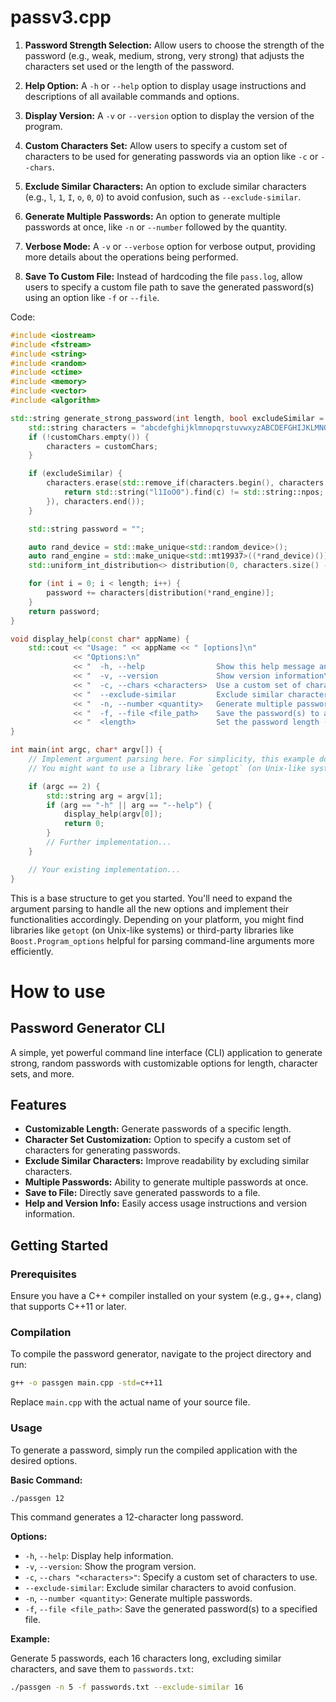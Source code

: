 passv3.cpp
==================

1. **Password Strength Selection:** Allow users to choose the strength of the password (e.g., weak, medium, strong, very strong) that adjusts the characters set used or the length of the password.

2. **Help Option:** A `-h` or `--help` option to display usage instructions and descriptions of all available commands and options.

3. **Display Version:** A `-v` or `--version` option to display the version of the program.

4. **Custom Characters Set:** Allow users to specify a custom set of characters to be used for generating passwords via an option like `-c` or `--chars`.

5. **Exclude Similar Characters:** An option to exclude similar characters (e.g., `l`, `1`, `I`, `o`, `0`, `O`) to avoid confusion, such as `--exclude-similar`.

6. **Generate Multiple Passwords:** An option to generate multiple passwords at once, like `-n` or `--number` followed by the quantity.

7. **Verbose Mode:** A `-v` or `--verbose` option for verbose output, providing more details about the operations being performed.

8. **Save To Custom File:** Instead of hardcoding the file `pass.log`, allow users to specify a custom file path to save the generated password(s) using an option like `-f` or `--file`.

Code:

```cpp
#include <iostream>
#include <fstream>
#include <string>
#include <random>
#include <ctime>
#include <memory>
#include <vector>
#include <algorithm>

std::string generate_strong_password(int length, bool excludeSimilar = false, const std::string& customChars = "") {
    std::string characters = "abcdefghijklmnopqrstuvwxyzABCDEFGHIJKLMNOPQRSTUVWXYZ1234567890!@#$%^&*()_-+=[]{}|;:,.<>?";
    if (!customChars.empty()) {
        characters = customChars;
    }

    if (excludeSimilar) {
        characters.erase(std::remove_if(characters.begin(), characters.end(), [](char c) {
            return std::string("l1IoO0").find(c) != std::string::npos;
        }), characters.end());
    }

    std::string password = "";

    auto rand_device = std::make_unique<std::random_device>();
    auto rand_engine = std::make_unique<std::mt19937>((*rand_device)());
    std::uniform_int_distribution<> distribution(0, characters.size() - 1);

    for (int i = 0; i < length; i++) {
        password += characters[distribution(*rand_engine)];
    }
    return password;
}

void display_help(const char* appName) {
    std::cout << "Usage: " << appName << " [options]\n"
              << "Options:\n"
              << "  -h, --help                Show this help message and exit\n"
              << "  -v, --version             Show version information\n"
              << "  -c, --chars <characters>  Use a custom set of characters for the password\n"
              << "  --exclude-similar         Exclude similar characters (e.g., l, 1, I, o, 0, O)\n"
              << "  -n, --number <quantity>   Generate multiple passwords\n"
              << "  -f, --file <file_path>    Save the password(s) to a specified file\n"
              << "  <length>                  Set the password length (default: 12)\n";
}

int main(int argc, char* argv[]) {
    // Implement argument parsing here. For simplicity, this example does not include the full argument parsing logic.
    // You might want to use a library like `getopt` (on Unix-like systems) or a cross-platform solution like `Boost.Program_options` for this purpose.

    if (argc == 2) {
        std::string arg = argv[1];
        if (arg == "-h" || arg == "--help") {
            display_help(argv[0]);
            return 0;
        }
        // Further implementation...
    }

    // Your existing implementation...
}
```

This is a base structure to get you started. You'll need to expand the argument parsing to handle all the new options and implement their functionalities accordingly. Depending on your platform, you might find libraries like `getopt` (on Unix-like systems) or third-party libraries like `Boost.Program_options` helpful for parsing command-line arguments more efficiently.

# How to use

## Password Generator CLI

A simple, yet powerful command line interface (CLI) application to generate strong, random passwords with customizable options for length, character sets, and more.

## Features

- **Customizable Length:** Generate passwords of a specific length.
- **Character Set Customization:** Option to specify a custom set of characters for generating passwords.
- **Exclude Similar Characters:** Improve readability by excluding similar characters.
- **Multiple Passwords:** Ability to generate multiple passwords at once.
- **Save to File:** Directly save generated passwords to a file.
- **Help and Version Info:** Easily access usage instructions and version information.

## Getting Started

### Prerequisites

Ensure you have a C++ compiler installed on your system (e.g., g++, clang) that supports C++11 or later.

### Compilation

To compile the password generator, navigate to the project directory and run:

```bash
g++ -o passgen main.cpp -std=c++11
```

Replace `main.cpp` with the actual name of your source file.

### Usage

To generate a password, simply run the compiled application with the desired options.

**Basic Command:**

```bash
./passgen 12
```

This command generates a 12-character long password.

**Options:**

- `-h`, `--help`: Display help information.
- `-v`, `--version`: Show the program version.
- `-c`, `--chars "<characters>"`: Specify a custom set of characters to use.
- `--exclude-similar`: Exclude similar characters to avoid confusion.
- `-n`, `--number <quantity>`: Generate multiple passwords.
- `-f`, `--file <file_path>`: Save the generated password(s) to a specified file.

**Example:**

Generate 5 passwords, each 16 characters long, excluding similar characters, and save them to `passwords.txt`:

```bash
./passgen -n 5 -f passwords.txt --exclude-similar 16
```

